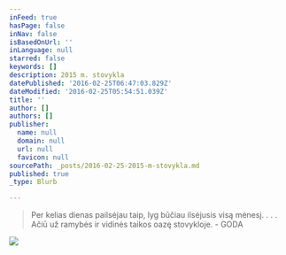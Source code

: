```yaml
---
inFeed: true
hasPage: false
inNav: false
isBasedOnUrl: ''
inLanguage: null
starred: false
keywords: []
description: 2015 m. stovykla
datePublished: '2016-02-25T06:47:03.829Z'
dateModified: '2016-02-25T05:54:51.039Z'
title: ''
author: []
authors: []
publisher:
  name: null
  domain: null
  url: null
  favicon: null
sourcePath: _posts/2016-02-25-2015-m-stovykla.md
published: true
_type: Blurb

---
```

> Per kelias dienas pailsėjau taip, lyg būčiau ilsėjusis visą mėnesį. . . . Ačiū už ramybės ir vidinės taikos oazę stovykloje. - GODA

![](https://the-grid-user-content.s3-us-west-2.amazonaws.com/704dff2a-5207-40b2-b0dc-9c81edbfcae6.jpg)